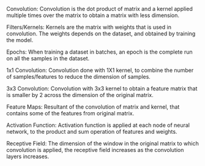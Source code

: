 Convolution:
Convolution is the dot product of matrix and a kernel applied multiple times over the matrix to obtain a matrix with less dimension.

Filters/Kernels:
Kernels are the matrix with weights that is used in convolution. The weights depends on the dataset, and obtained by training the model.

Epochs:
When training a dataset in batches, an epoch is the complete run on all the samples in the dataset.

1x1 Convolution:
Convolution done with 1X1 kernel, to combine the number of samples/features to reduce the dimension of samples.

3x3 Convolution:
Convolution with 3x3 kernel to obtain a feature matrix that is smaller by 2 across the dimension of the original matrix.

Feature Maps:
Resultant of the convolution of matrix and kernel, that contains some of the features from original matrix.

Activation Function:
Activation function is applied at each node of neural network, to the product and sum operation of features and weights.

Receptive Field:
The dimension of the window in the original matrix to which convolution is applied, the receptive field increases as the convolution layers increases.


